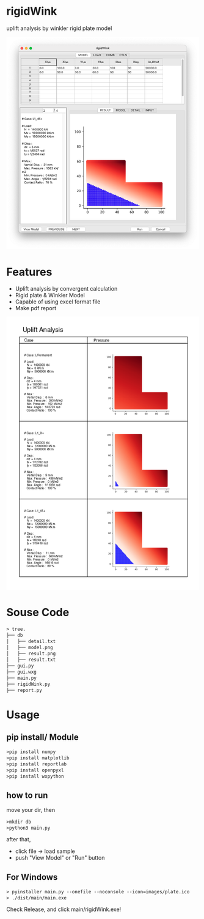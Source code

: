 # rigidWink

uplift analysis by winkler rigid plate model

![Image](./images/rigidWink.png)

# Features
- Uplift analysis by convergent calculation
- Rigid plate & Winkler Model
- Capable of using excel format file
- Make pdf report

![Image](./images/sample.png)


# Souse Code

``` shell
> tree.
├── db
│   ├── detail.txt
│   ├── model.png
│   ├── result.png
│   ├── result.txt
├── gui.py
├── gui.wxg
├── main.py
├── rigidWink.py
├── report.py
```
# Usage

## pip install/ Module
``` shell
>pip install numpy
>pip install matplotlib
>pip install reportlab
>pip install openpyxl
>pip install wxpython
```
## how to run
move your dir, then

``` shell
>mkdir db
>python3 main.py
```

after that,
- click file -> load sample
- push "View Model" or "Run" button

## For Windows

``` DOS
> pyinstaller main.py --onefile --noconsole --icon=images/plate.ico
> ./dist/main/main.exe
```

Check Release, and click main/rigidWink.exe!
